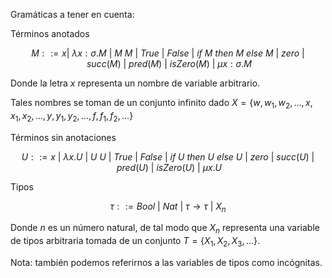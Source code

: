 Gramáticas a tener en cuenta:

Términos anotados

```math
M ::= x |\ \lambda x: \sigma .M\ |\ M\ M\ |\ True\ |\ False\ |\ if\ M\ then\ M\ else\ M\
|\ zero\ |\ succ(M)\ |\ pred(M)\ |\ isZero(M)\ |\ \mu x: \sigma .M
```

Donde la letra $x$ representa un nombre de variable arbitrario. 

Tales nombres se toman de un conjunto infinito dado $X= \{ w,w_1,w_2,...,x,x_1,x_2,...,y,y_1,y_2,...,f,f_1,f_2,... \}$

Términos sin anotaciones

```math
U ::= x\ |\ \lambda x.U\ |\ U\ U\ |\ True\ |\ False\ |\ if\ U\ then\ U\ else\ U\ |\ zero\ |\ succ(U)\ |\ pred(U)\ |\ isZero(U)\ |\ \mu x.U
```

Tipos

```math
\tau ::= Bool\ |\ Nat\ |\ \tau \rightarrow \tau\ |\ X_n
```

Donde $n$ es un número natural, de tal modo que $X_n$ representa una variable de tipos arbitraria tomada de un conjunto $T = \{X_1,X_2,X_3,...\}$.

Nota: también podemos referirnos a las variables de tipos como incógnitas.

